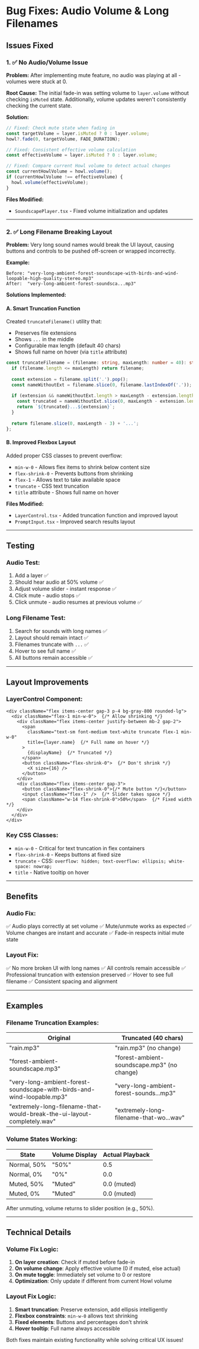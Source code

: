 # Bug Fixes: Audio Volume & Long Filenames

## Issues Fixed

### 1. ✅ No Audio/Volume Issue

**Problem:**
After implementing mute feature, no audio was playing at all - volumes were stuck at 0.

**Root Cause:**
The initial fade-in was setting volume to `layer.volume` without checking `isMuted` state. Additionally, volume updates weren't consistently checking the current state.

**Solution:**
```typescript
// Fixed: Check mute state when fading in
const targetVolume = layer.isMuted ? 0 : layer.volume;
howl?.fade(0, targetVolume, FADE_DURATION);

// Fixed: Consistent effective volume calculation
const effectiveVolume = layer.isMuted ? 0 : layer.volume;

// Fixed: Compare current Howl volume to detect actual changes
const currentHowlVolume = howl.volume();
if (currentHowlVolume !== effectiveVolume) {
  howl.volume(effectiveVolume);
}
```

**Files Modified:**
- `SoundscapePlayer.tsx` - Fixed volume initialization and updates

---

### 2. ✅ Long Filename Breaking Layout

**Problem:**
Very long sound names would break the UI layout, causing buttons and controls to be pushed off-screen or wrapped incorrectly.

**Example:**
```
Before: "very-long-ambient-forest-soundscape-with-birds-and-wind-loopable-high-quality-stereo.mp3"
After:  "very-long-ambient-forest-soundsca...mp3"
```

**Solutions Implemented:**

#### A. Smart Truncation Function
Created `truncateFilename()` utility that:
- Preserves file extensions
- Shows `...` in the middle
- Configurable max length (default 40 chars)
- Shows full name on hover (via `title` attribute)

```typescript
const truncateFilename = (filename: string, maxLength: number = 40): string => {
  if (filename.length <= maxLength) return filename;
  
  const extension = filename.split('.').pop();
  const nameWithoutExt = filename.slice(0, filename.lastIndexOf('.'));
  
  if (extension && nameWithoutExt.length > maxLength - extension.length - 4) {
    const truncated = nameWithoutExt.slice(0, maxLength - extension.length - 4);
    return `${truncated}...${extension}`;
  }
  
  return filename.slice(0, maxLength - 3) + '...';
};
```

#### B. Improved Flexbox Layout
Added proper CSS classes to prevent overflow:
- `min-w-0` - Allows flex items to shrink below content size
- `flex-shrink-0` - Prevents buttons from shrinking
- `flex-1` - Allows text to take available space
- `truncate` - CSS text truncation
- `title` attribute - Shows full name on hover

**Files Modified:**
- `LayerControl.tsx` - Added truncation function and improved layout
- `PromptInput.tsx` - Improved search results layout

---

## Testing

### Audio Test:
1. Add a layer ✅
2. Should hear audio at 50% volume ✅
3. Adjust volume slider - instant response ✅
4. Click mute - audio stops ✅
5. Click unmute - audio resumes at previous volume ✅

### Long Filename Test:
1. Search for sounds with long names ✅
2. Layout should remain intact ✅
3. Filenames truncate with `...` ✅
4. Hover to see full name ✅
5. All buttons remain accessible ✅

---

## Layout Improvements

### LayerControl Component:
```tsx
<div className="flex items-center gap-3 p-4 bg-gray-800 rounded-lg">
  <div className="flex-1 min-w-0">  {/* Allow shrinking */}
    <div className="flex items-center justify-between mb-2 gap-2">
      <span 
        className="text-sm font-medium text-white truncate flex-1 min-w-0"
        title={layer.name}  {/* Full name on hover */}
      >
        {displayName}  {/* Truncated */}
      </span>
      <button className="flex-shrink-0">  {/* Don't shrink */}
        <X size={16} />
      </button>
    </div>
    <div className="flex items-center gap-3">
      <button className="flex-shrink-0">{/* Mute button */}</button>
      <input className="flex-1" />  {/* Slider takes space */}
      <span className="w-14 flex-shrink-0">50%</span>  {/* Fixed width */}
    </div>
  </div>
</div>
```

### Key CSS Classes:
- `min-w-0` - Critical for text truncation in flex containers
- `flex-shrink-0` - Keeps buttons at fixed size
- `truncate` - CSS: `overflow: hidden; text-overflow: ellipsis; white-space: nowrap;`
- `title` - Native tooltip on hover

---

## Benefits

### Audio Fix:
✅ Audio plays correctly at set volume
✅ Mute/unmute works as expected
✅ Volume changes are instant and accurate
✅ Fade-in respects initial mute state

### Layout Fix:
✅ No more broken UI with long names
✅ All controls remain accessible
✅ Professional truncation with extension preserved
✅ Hover to see full filename
✅ Consistent spacing and alignment

---

## Examples

### Filename Truncation Examples:

| Original | Truncated (40 chars) |
|----------|---------------------|
| "rain.mp3" | "rain.mp3" (no change) |
| "forest-ambient-soundscape.mp3" | "forest-ambient-soundscape.mp3" (no change) |
| "very-long-ambient-forest-soundscape-with-birds-and-wind-loopable.mp3" | "very-long-ambient-forest-sounds...mp3" |
| "extremely-long-filename-that-would-break-the-ui-layout-completely.wav" | "extremely-long-filename-that-wo...wav" |

### Volume States Working:

| State | Volume Display | Actual Playback |
|-------|---------------|-----------------|
| Normal, 50% | "50%" | 0.5 |
| Normal, 0% | "0%" | 0.0 |
| Muted, 50% | "Muted" | 0.0 (muted) |
| Muted, 0% | "Muted" | 0.0 (muted) |

After unmuting, volume returns to slider position (e.g., 50%).

---

## Technical Details

### Volume Fix Logic:
1. **On layer creation**: Check if muted before fade-in
2. **On volume change**: Apply effective volume (0 if muted, else actual)
3. **On mute toggle**: Immediately set volume to 0 or restore
4. **Optimization**: Only update if different from current Howl volume

### Layout Fix Logic:
1. **Smart truncation**: Preserve extension, add ellipsis intelligently
2. **Flexbox constraints**: `min-w-0` allows text shrinking
3. **Fixed elements**: Buttons and percentages don't shrink
4. **Hover tooltip**: Full name always accessible

Both fixes maintain existing functionality while solving critical UX issues!

